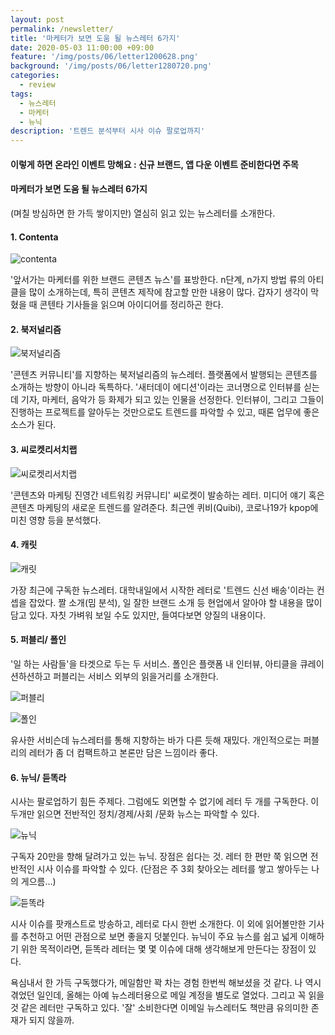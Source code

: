 ```yaml
---
layout: post
permalink: /newsletter/
title: '마케터가 보면 도움 될 뉴스레터 6가지'
date: 2020-05-03 11:00:00 +09:00
feature: '/img/posts/06/letter1200628.png'
background: '/img/posts/06/letter1280720.png'
categories:
  - review
tags:
  - 뉴스레터
  - 마케터
  - 뉴닉
description: '트렌드 분석부터 시사 이슈 팔로업까지'
---
```


#### 이렇게 하면 온라인 이벤트 망해요 : 신규 브랜드, 앱 다운 이벤트 준비한다면 주목 ####

#### 마케터가 보면 도움 될 뉴스레터 6가지

(며칠 방심하면 한 가득 쌓이지만) 열심히 읽고 있는 뉴스레터를 소개한다.

#### 1. Contenta

![contenta](/img/posts/06/01.JPG)

'앞서가는 마케터를 위한 브랜드 콘텐츠 뉴스'를 표방한다.
n단계, n가지 방법 류의 아티클을 많이 소개하는데, 특히 콘텐츠 제작에 참고할 만한 내용이 많다. 갑자기 생각이 막혔을 때 콘텐타 기사들을 읽으며 아이디어를 정리하곤 한다.

#### 2. 북저널리즘

![북저널리즘](/img/posts/06/02.JPG)

'콘텐츠 커뮤니티'를 지향하는 북저널리즘의 뉴스레터.
플랫폼에서 발행되는 콘텐츠를 소개하는 방향이 아니라 독특하다. '새터데이 에디션'이라는 코너명으로 인터뷰를 싣는데 기자, 마케터, 음악가 등 화제가 되고 있는 인물을 선정한다. 인터뷰이, 그리고 그들이 진행하는 프로젝트를 알아두는 것만으로도 트렌드를 파악할 수 있고, 때론 업무에 좋은 소스가 된다.

#### 3. 씨로켓리서치랩

![씨로켓리서치랩](/img/posts/06/03.JPG)

'콘텐츠와 마케팅 진영간 네트워킹 커뮤니티' 씨로켓이 발송하는 레터.
미디어 얘기 혹은 콘텐츠 마케팅의 새로운 트렌드를 알려준다. 최근엔 퀴비(Quibi), 코로나19가 kpop에 미친 영향 등을 분석했다.

#### 4. 캐릿

![캐릿](/img/posts/06/04.JPG)

가장 최근에 구독한 뉴스레터.
대학내일에서 시작한 레터로 '트렌드 신선 배송'이라는 컨셉을 잡았다.  짤 소개(밈 분석), 일 잘한 브랜드 소개 등 현업에서 알아야 할 내용을 많이 담고 있다. 자칫 가벼워 보일 수도 있지만, 들여다보면 양질의 내용이다.

#### 5. 퍼블리/ 폴인

'일 하는 사람들'을 타겟으로 두는 두 서비스.
폴인은 플랫폼 내 인터뷰, 아티클을 큐레이션하션하고 퍼블리는 서비스 외부의 읽을거리를 소개한다. 

![퍼블리](/img/posts/06/06.JPG)

![폴인](/img/posts/06/05.JPG)

유사한 서비슨데 뉴스레터를 통해 지향하는 바가 다른 듯해 재밌다. 개인적으로는 퍼블리의 레터가 좀 더 컴팩트하고 본론만 담은 느낌이라 좋다.

#### 6. 뉴닉/ 듣똑라

시사는 팔로업하기 힘든 주제다. 그럼에도 외면할 수 없기에 레터 두 개를 구독한다. 이 두개만 읽으면 전반적인 정치/경제/사회 /문화 뉴스는 파악할 수 있다.

![뉴닉](/img/posts/06/07.JPG)

구독자 20만을 향해 달려가고 있는 뉴닉. 장점은 쉽다는 것. 레터 한 편만 쭉 읽으면 전반적인 시사 이슈를 파악할 수 있다. (단점은 주 3회 찾아오는 레터를 쌓고 쌓아두는 나의 게으름...)

![듣똑라](/img/posts/06/08.JPG)

시사 이슈를 팟캐스트로 방송하고, 레터로 다시 한번 소개한다. 이 외에 읽어볼만한 기사를 추천하고 어떤 관점으로 보면 좋을지 덧붙인다.
뉴닉이 주요 뉴스를 쉽고 넓게 이해하기 위한 목적이라면, 듣똑라 레터는 몇 몇 이슈에 대해 생각해보게 만든다는 장점이 있다.

욕심내서 한 가득 구독했다가, 메일함만 꽉 차는 경험 한번씩 해보셨을 것 같다. 나 역시 겪었던 일인데, 올해는 아예 뉴스레터용으로 메일 계정을 별도로 열었다. 그리고 꼭 읽을 것 같은 레터만 구독하고 있다. '잘' 소비한다면 이메일 뉴스레터도 책만큼 유의미한 존재가 되지 않을까.